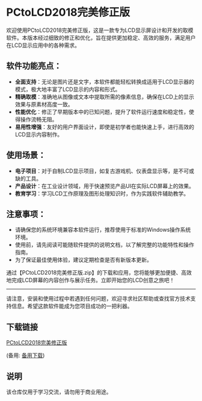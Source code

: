 # PCtoLCD2018完美修正版

欢迎使用PCtoLCD2018完美修正版，这是一款专为LCD显示屏设计和开发的取模软件。本版本经过细致的修正和优化，旨在提供更加稳定、高效的服务，满足用户在LCD显示应用中的各种需求。

## 软件功能亮点：
- **全面支持**：无论是图片还是文字，本软件都能轻松转换成适用于LCD显示器的模式，极大地丰富了LCD显示的内容和形式。
- **精确取模**：准确地从图像或文本中提取所需的像素信息，确保在LCD上的显示效果与原素材高度一致。
- **性能优化**：修正了早期版本中的已知问题，提升了软件运行速度和稳定性，使得操作流畅无阻。
- **易用性增强**：友好的用户界面设计，即使是初学者也能快速上手，进行高效的LCD显示内容制作。

## 使用场景：
- **电子项目**：对于自制LCD显示项目，如复古游戏机、仪表盘显示等，是不可或缺的工具。
- **产品设计**：在工业设计领域，用于快速预览产品UI在实际LCD屏幕上的效果。
- **教育学习**：学习LCD工作原理及图形处理知识时，作为实践软件辅助教学。

## 注意事项：
- 请确保您的系统环境兼容本软件运行，推荐使用于标准的Windows操作系统环境。
- 使用前，请先阅读可能随软件提供的说明文档，以了解完整的功能特性和操作指南。
- 为了保证最佳使用体验，建议定期检查是否有新版本更新。

通过【PCtoLCD2018完美修正版.zip】的下载和应用，您将能够更加便捷、高效地完成LCD屏幕的内容创作与展示任务。立即开始您的LCD创意之旅吧！

---

请注意，安装和使用过程中若遇到任何问题，欢迎寻求社区帮助或查找官方技术支持信息。希望这款软件能成为您项目成功的一把利器。

## 下载链接
[PCtoLCD2018完美修正版](https://pan.quark.cn/s/e2f0299d8e6b) 

(备用: [备用下载](https://pan.baidu.com/s/1ia4JdLuvfaNjugHqzS0-PQ?pwd=1234))

## 说明

该仓库仅用于学习交流，请勿用于商业用途。
